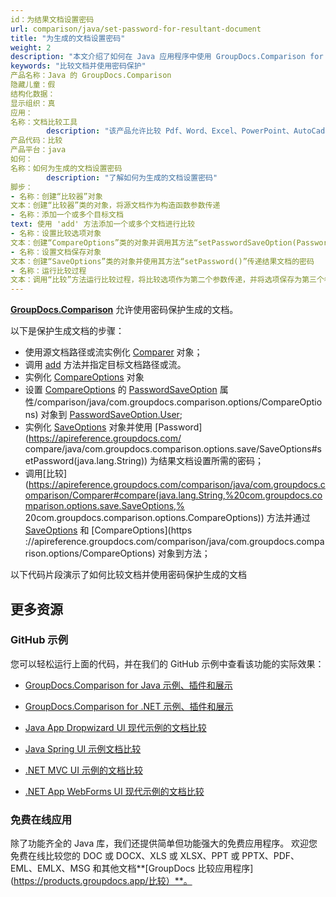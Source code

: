```yaml
---
id：为结果文档设置密码
url: comparison/java/set-password-for-resultant-document
title: "为生成的文档设置密码"
weight: 2
description: "本文介绍了如何在 Java 应用程序中使用 GroupDocs.Comparison for Java 进行文件比较后设置文档密码。"
keywords: "比较文档并使用密码保护"
产品名称：Java 的 GroupDocs.Comparison
隐藏儿童：假
结构化数据：
显示组织：真
应用：
名称：文档比较工具
        description: "该产品允许比较 Pdf、Word、Excel、PowerPoint、AutoCad、图像、代码和更多文件格式。比较 API 还支持接受或拒绝更改、提取文档信息和生成比较报告"
产品代码：比较
产品平台：java
如何：
名称：如何为生成的文档设置密码
        description: "了解如何为生成的文档设置密码"
脚步：
- 名称：创建“比较器”对象
文本：创建“比较器”类的对象，将源文档作为构造函数参数传递
- 名称：添加一个或多个目标文档
text: 使用 'add' 方法添加一个或多个文档进行比较
- 名称：设置比较选项对象
文本：创建“CompareOptions”类的对象并调用其方法“setPasswordSaveOption(PasswordSaveOption.User)”以启用适当的设置
- 名称：设置文档保存对象
文本：创建“SaveOptions”类的对象并使用其方法“setPassword()”传递结果文档的密码
- 名称：运行比较过程
文本：调用“比较”方法运行比较过程，将比较选项作为第二个参数传递，并将选项保存为第三个参数
---
```

**[GroupDocs.Comparison](https://products.groupdocs.com/comparison/java)** 允许使用密码保护生成的文档。

以下是保护生成文档的步骤：
* 使用源文档路径或流实例化 [Comparer](https://apireference.groupdocs.com/comparison/java/com.groupdocs.comparison/Comparer) 对象；
* 调用 [add](https://apireference.groupdocs.com/comparison/java/com.groupdocs.comparison/Comparer#add(java.lang.String)) 方法并指定目标文档路径或流。
* 实例化 [CompareOptions](https://apireference.groupdocs.com/comparison/java/com.groupdocs.comparison.options/CompareOptions) 对象
* 设置 [CompareOptions](https://apireference.groupdocs.com) 的 [PasswordSaveOption](https://apireference.groupdocs.com/comparison/java/com.groupdocs.comparison.options/CompareOptions#setPasswordSaveOption(int)) 属性/comparison/java/com.groupdocs.comparison.options/CompareOptions) 对象到 [PasswordSaveOption.User](https://apireference.groupdocs.com/comparison/java/com.groupdocs.comparison.options.enums/PasswordSaveOption#User );
* 实例化 [SaveOptions](https://apireference.groupdocs.com/comparison/java/com.groupdocs.comparison.options.save/SaveOptions) 对象并使用 [Password](https://apireference.groupdocs.com/ compare/java/com.groupdocs.comparison.options.save/SaveOptions#setPassword(java.lang.String)) 为结果文档设置所需的密码；
* 调用[比较](https://apireference.groupdocs.com/comparison/java/com.groupdocs.comparison/Comparer#compare(java.lang.String,%20com.groupdocs.comparison.options.save.SaveOptions,% 20com.groupdocs.comparison.options.CompareOptions)) 方法并通过 [SaveOptions](https://apireference.groupdocs.com/comparison/java/com.groupdocs.comparison.options.save/SaveOptions) 和 [CompareOptions](https ://apireference.groupdocs.com/comparison/java/com.groupdocs.comparison.options/CompareOptions) 对象到方法；
    



以下代码片段演示了如何比较文档并使用密码保护生成的文档

<script src="https://gist.github.com/groupdocs-comparison-gists/c0c27c8c12411d3c228f9df899b4fc92.js"></script>

## 更多资源

### GitHub 示例
您可以轻松运行上面的代码，并在我们的 GitHub 示例中查看该功能的实际效果：

* [GroupDocs.Comparison for Java 示例、插件和展示](https://github.com/groupdocs-comparison/GroupDocs.Comparison-for-Java)
* [GroupDocs.Comparison for .NET 示例、插件和展示](https://github.com/groupdocs-comparison/GroupDocs.Comparison-for-.NET)
* [Java App Dropwizard UI 现代示例的文档比较](https://github.com/groupdocs-comparison/GroupDocs.Comparison-for-Java-Dropwizard)

* [Java Spring UI 示例文档比较](https://github.com/groupdocs-comparison/GroupDocs.Comparison-for-Java-Spring)

* [.NET MVC UI 示例的文档比较](https://github.com/groupdocs-comparison/GroupDocs.Comparison-for-.NET-MVC)

* [.NET App WebForms UI 现代示例的文档比较](https://github.com/groupdocs-comparison/GroupDocs.Comparison-for-.NET-WebForms)
    



### 免费在线应用
除了功能齐全的 Java 库，我们还提供简单但功能强大的免费应用程序。
欢迎您免费在线比较您的 DOC 或 DOCX、XLS 或 XLSX、PPT 或 PPTX、PDF、EML、EMLX、MSG 和其他文档**[GroupDocs 比较应用程序](https://products.groupdocs.app/比较）**。

